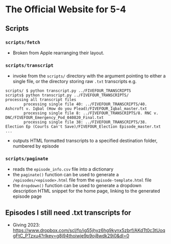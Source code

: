 # The Official Website for 5-4

## Scripts

### `scripts/fetch` 
- Broken from Apple rearranging their layout. 

### `scripts/transcript` 
- invoke from the `scripts/` directory with the argument pointing to either a single file, or the directory storing raw `.txt` transcripts e.g.

```
scripts/ $ python transcript.py ../FIVEFOUR_TRANSCRIPTS
scripts$ python transcript.py ../FIVEFOUR_TRANSCRIPTS/
processing all transcript files
        processing single file 40: ../FIVEFOUR_TRANSCRIPTS/40. Ashcroft v. Iqbal (How do you Plead)/FIVEFOUR_Iqbal_master.txt
        processing single file 8: ../FIVEFOUR_TRANSCRIPTS/8. RNC v. DNC/FIVEFOUR_Emergency_Pod_040820_Final.txt
        processing single file 38: ../FIVEFOUR_TRANSCRIPTS/38. Election Ep (Courts Can't Save)/FIVEFOUR_Election Episode_master.txt
...
```

- outputs HTML formatted transcripts to a specified destination folder, numbered by episode

### `scripts/paginate` 
- reads the `episode_info.csv` file into a dictionary 
- the `paginate()` function can be used to generate a `/episodes/<episode>.html` file from the `episode-template.html` file
- the `dropdown()` function can be used to generate a dropdown description HTML snippet for the home page, linking to the generated episode page


## Episodes I still need .txt transcripts for 

- Giving 2023: https://www.dropbox.com/scl/fo/ig55jhyz6hg9kynx5zbrf/AKdTt0c3tUoqgFtC_PTzxu4?rlkey=g8j94thoiwje9p9oj8wdk29i0&dl=0
